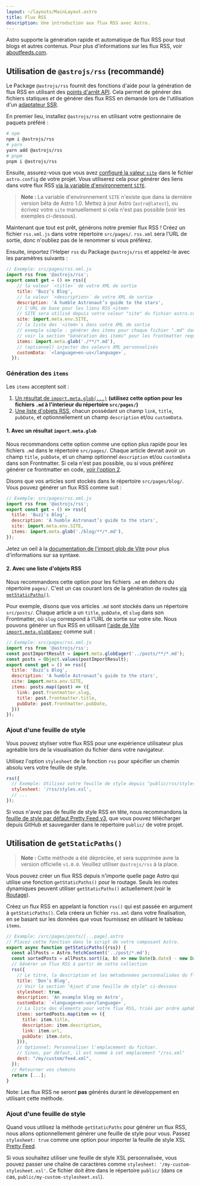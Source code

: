 ```yaml
---
layout: ~/layouts/MainLayout.astro
title: Flux RSS
description: Une introduction aux flux RSS avec Astro.
---
```


Astro supporte la génération rapide et automatique de flux RSS pour tout blogs et autres contenus. Pour plus d'informations sur les flux RSS, voir [aboutfeeds.com](https://aboutfeeds.com/).

## Utilisation de `@astrojs/rss` (recommandé)

Le Package `@astrojs/rss` fournit des fonctions d'aide pour la génération de flux RSS en utilisant des [points d'arrêt API](/fr/core-concepts/astro-pages/#pages-non-html). Cela permet de générer des fichiers statiques _et_ de générer des flux RSS en demande lors de l'utilisation d'un [adaptateur SSR](/fr/guides/server-side-rendering/#activation-du-mode-ssr-dans-votre-projet).

En premier lieu, installez `@astrojs/rss` en utilisant votre gestionnaire de paquets préféré :

```bash
# npm
npm i @astrojs/rss
# yarn
yarn add @astrojs/rss
# pnpm
pnpm i @astrojs/rss
```

Ensuite, assurez-vous que vous avez [configuré la valeur `site`](/fr/reference/configuration-reference/#site) dans le fichier `astro.config` de votre projet. Vous utiliserez cela pour générer des liens dans votre flux RSS [via la variable d'environnement `SITE`](/fr/guides/environment-variables/#default-environment-variables).

> **Note :** La variable d'environnement `SITE` n'existe que dans la dernière version bêta de Astro 1.0. Mettez à jour Astro (`astro@latest`), ou écrivez votre `site` manuellement si cela n'est pas possible (voir les exemples ci-dessous).

Maintenant que tout est prêt, générons notre premier flux RSS ! Créez un fichier `rss.xml.js` dans votre répertoire `src/pages/`. `rss.xml` sera l'URL de sortie, donc n'oubliez pas de le renommer si vous préférez.

Ensuite, importez l'Helper `rss` du Package `@astrojs/rss` et appelez-le avec les paramètres suivants :

```js
// Exemple: src/pages/rss.xml.js
import rss from '@astrojs/rss';
export const get = () => rss({
    // la valeur `<title>` de votre XML de sortie
    title: 'Buzz’s Blog',
    // la valeur `<description>` de votre XML de sortie
    description: 'A humble Astronaut’s guide to the stars',
    // l'URL de base pour les liens RSS <item>
    // SITE sera utilisé depuis votre valeur "site" du fichier astro.config de votre projet.
    site: import.meta.env.SITE,
    // la liste des `<item>`s dans votre XML de sortie
    // exemple simple : générer des items pour chaque fichier ".md" dans "/src/pages"
    // voir la section "Génération des items" pour les frontmatter requis et les cas avancés
    items: import.meta.glob('./**/*.md'),
    // (optionnel) injecter des valeurs XML personnalisés
    customData: `<language>en-us</language>`,
  });
```

### Génération des `items`

Les `items` acceptent soit :

1. [Un résultat de `import.meta.glob(...)`](#1-avec-un-résultat-importmetaglob) **(utilisez cette option pour les fichiers `.md` à l'interieur du répertoire `src/pages/`)**
2. [Une liste d'objets RSS](#2-avec-une-liste-d-objets-RSS), chacun possédant un champ `link`, `title`, `pubDate`, et optionnellement un champ `description` et/ou `customData`.

#### 1. Avec un résultat `import.meta.glob`

Nous recommandons cette option comme une option plus rapide pour les fichiers `.md` dans le répertoire `src/pages/`. Chaque article devrait avoir un champ `title`, `pubDate`, et un champ optionnel `description` et/ou `customData` dans son Frontmatter. Si cela n'est pas possible, ou si vous préférez générer ce frontmatter en code, [voir l'option 2](#2-avec-une-liste-d-objets-RSS).

Disons que vos articles sont stockés dans le répertoire `src/pages/blog/`. Vous pouvez générer un flux RSS comme suit :

```js
// Exemple: src/pages/rss.xml.js
import rss from '@astrojs/rss';
export const get = () => rss({
  title: 'Buzz’s Blog',
  description: 'A humble Astronaut’s guide to the stars',
  site: import.meta.env.SITE,
  items: import.meta.glob('./blog/**/*.md'),
});
```

Jetez un oeil à la [documentation de l'import glob de Vite](https://vitejs.dev/guide/features.html#glob-import) pour plus d'informations sur sa syntaxe.

#### 2. Avec une liste d'objets RSS

Nous recommandons cette option pour les fichiers `.md` en dehors du répertoire `pages/`. C'est un cas courant lors de la génération de routes [via `getStaticPaths()`](/fr/reference/api-reference/#getstaticpaths).

Pour exemple, disons que vos articles `.md` sont stockés dans un répertoire `src/posts/`. Chaque article a un `title`, `pubDate`, et `slug` dans son Frontmatter, où `slug` correspond à l'URL de sortie sur votre site. Nous pouvons générer un flux RSS en utilisant [l'aide de Vite `import.meta.globEager`](https://vitejs.dev/guide/features.html#glob-import) comme suit :

```js
// Exemple: src/pages/rss.xml.js
import rss from '@astrojs/rss';
const postImportResult = import.meta.globEager('../posts/**/*.md');
const posts = Object.values(postImportResult);
export const get = () => rss({
  title: 'Buzz’s Blog',
  description: 'A humble Astronaut’s guide to the stars',
  site: import.meta.env.SITE,
  items: posts.map((post) => ({
    link: post.frontmatter.slug,
    title: post.frontmatter.title,
    pubDate: post.frontmatter.pubDate,
  }))
});
```

### Ajout d'une feuille de style

Vous pouvez styliser votre flux RSS pour une expérience utilisateur plus agréable lors de la visualisation du fichier dans votre navigateur.

Utilisez l'option `stylesheet` de la fonction `rss` pour spécifier un chemin absolu vers votre feuille de style.

```js
rss({
  // Exemple: Utilisez votre feuille de style depuis "public/rss/styles.xsl"
  stylesheet: '/rss/styles.xsl',
  // ...
});
```

Si vous n'avez pas de feuille de style RSS en tête, nous recommandons la [feuille de style par défaut Pretty Feed v3](https://github.com/genmon/aboutfeeds/blob/main/tools/pretty-feed-v3.xsl), que vous pouvez télécharger depuis GitHub et sauvegarder dans le répertoire `public/` de votre projet.

## Utilisation de `getStaticPaths()`

> **Note :** Cette méthode a été dépréciée, et sera supprimée avre la version officielle `v1.0.0`. Veuillez utiliser `@astrojs/rss` à la place.

Vous pouvez créer un flux RSS depuis n'importe quelle page Astro qui utilise une fonction `getStaticPaths()` pour le routage. Seuls les routes dynamiques peuvent utiliser `getStaticPaths()` actuellement (voir le [Routage](/fr/core-concepts/routing)).

Créez un flux RSS en appelant la fonction `rss()` qui est passée en argument à `getStaticPaths()`. Cela créera un fichier `rss.xml` dans votre finalisation, en se basant sur les données que vous fournissez en utilisant le tableau `items`.

```js
// Example: /src/pages/posts/[...page].astro
// Placez cette fonction dans le script de votre composant Astro.
export async function getStaticPaths({rss}) {
  const allPosts = Astro.fetchContent('../post/*.md');
  const sortedPosts = allPosts.sort((a, b) => new Date(b.date) - new Date(a.date));
  // Générer un flux RSS à partir de cette collection
  rss({
    // Le titre, la description et les métadonnées personnalisées du flux RSS.
    title: 'Don’s Blog',
    // Voir la section "Ajout d'une feuille de style" ci-dessous
    stylesheet: true,
    description: 'An example blog on Astro',
    customData: `<language>en-us</language>`,
    // La liste des éléments pour votre flux RSS, triés par ordre aphabétique.
    items: sortedPosts.map(item => ({
      title: item.title,
      description: item.description,
      link: item.url,
      pubDate: item.date,
    })),
    // Optionnel: Personnaliser l'emplacement du fichier.
    // Sinon, par défaut, il est nommé à cet emplacement "/rss.xml"
    dest: "/my/custom/feed.xml",
  });
  // Retourner vos chemins
  return [...];
}
```

Note: Les flux RSS ne seront **pas** générés durant le développement en utilisant cette méthode.

### Ajout d'une feuille de style

Quand vous utilisez la méthode `getStaticPaths` pour générer un flux RSS, nous allons optionnellement générer une feuille de style pour vous. Passez `stylesheet: true` comme une option pour importer la feuille de style XSL [Pretty Feed](https://github.com/genmon/aboutfeeds/blob/main/tools/pretty-feed-v3.xsl).

Si vous souhaitez utiliser une feuille de style XSL personnalisée, vous pouvez passer une chaîne de caractères comme `stylesheet: '/my-custom-stylesheet.xsl'`. Ce fichier doit être dans le répertoire `public/` (dans ce cas, `public/my-custom-stylesheet.xsl`).

